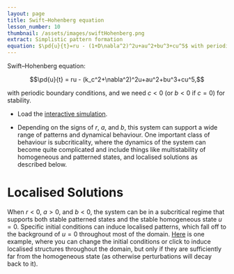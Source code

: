 ```yaml
---
layout: page
title: Swift–Hohenberg equation
lesson_number: 10
thumbnail: /assets/images/swiftHohenberg.png
extract: Simplistic pattern formation 
equation: $\pd{u}{t}=ru - (1+D\nabla^2)^2u+au^2+bu^3+cu^5$ with periodic boundary conditions
---
```

Swift–Hohenberg equation:

$$\pd{u}{t} = ru - (k_c^2+\nabla^2)^2u+au^2+bu^3+cu^5,$$

with periodic boundary conditions, and we need $c<0$ (or $b<0$ if $c=0$) for stability.

* Load the [interactive simulation](/sim/?preset=swiftHohenberg). 

* Depending on the signs of $r$, $a$, and $b$, this system can support a wide range of patterns and dynamical behaviour. One important class of behaviour is subcriticality, where the dynamics of the system can become quite complicated and include things like multistability of homogeneous and patterned states, and localised solutions as described below.

# Localised Solutions

When $r<0$, $a>0$, and $b<0$, the system can be in a subcritical regime that supports both stable patterned states and the stable homogeneous state $u=0$. Specific initial conditions can induce localised patterns, which fall off to the background of $u=0$ throughout most of the domain. [Here](/sim/?preset=swiftHohenbergLocalised) is one example, where you can change the initial conditions or click to induce localised structures throughout the domain, but only if they are sufficiently far from the homogeneous state (as otherwise perturbations will decay back to it).
